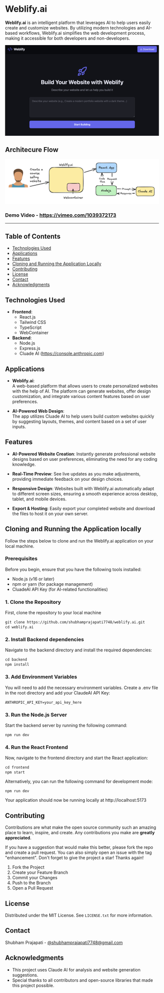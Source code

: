 # Weblify.ai

**Weblify.ai** is an intelligent platform that leverages AI to help users easily create and customize websites. By utilizing modern technologies and AI-based workflows, Weblify.ai simplifies the web development process, making it accessible for both developers and non-developers.

![weblify.ai](assets/weblify.png)

## Architecure Flow

![Porject Flow](assets/flow.png)

### Demo Video - https://vimeo.com/1039372173
---

## Table of Contents

- [Technologies Used](#technologies-used)
- [Applications](#applications)
- [Features](#features)
- [Cloning and Running the Application Locally](#cloning-and-running-the-application-locally)
- [Contributing](#contributing)
- [License](#license)
- [Contact](#contact)
- [Acknowledgments](#acknowledgments)

## Technologies Used

- **Frontend**:
  - React.js
  - Tailwind CSS
  - TypeScript
  - WebContainer
- **Backend**:
  - Node.js
  - Express.js
  - Cluade AI (https://console.anthropic.com)

## Applications

- **Weblify.ai**:  
  A web-based platform that allows users to create personalized websites with the help of AI. The platform can generate websites, offer design customization, and integrate various content features based on user preferences.

- **AI-Powered Web Design**:  
  The app utilizes Cluade AI to help users build custom websites quickly by suggesting layouts, themes, and content based on a set of user inputs.

## Features

- **AI-Powered Website Creation**: Instantly generate professional website designs based on user preferences, eliminating the need for any coding knowledge.

- **Real-Time Preview**: See live updates as you make adjustments, providing immediate feedback on your design choices.

- **Responsive Design**: Websites built with Weblify.ai automatically adapt to different screen sizes, ensuring a smooth experience across desktop, tablet, and mobile devices.

- **Export & Hosting**: Easily export your completed website and download the files to host it on your own server.

## Cloning and Running the Application locally

Follow the steps below to clone and run the Weblify.ai application on your local machine.

### Prerequisites

Before you begin, ensure that you have the following tools installed:

- Node.js (v16 or later)
- npm or yarn (for package management)
- CluadeAI API Key (for AI-related functionalities)

### 1. Clone the Repository

First, clone the repository to your local machine

```
git clone https://github.com/shubhamprajapati7748/weblify.ai.git
cd weblify.ai
```

### 2. Install Backend dependencies

Navigate to the backend directory and install the required dependencies:

```
cd backend
npm install
```

### 3. Add Environment Variables

You will need to add the necessary environment variables. Create a .env file in the root directory and add your ClaudeAI API Key:

```
ANTHROPIC_API_KEY=your_api_key_here
```

### 3. Run the Node.js Server

Start the backend server by running the following command:

```
npm run dev
```

### 4. Run the React Frontend

Now, navigate to the frontend directory and start the React application:

```
cd frontend
npm start
```

Alternatively, you can run the following command for development mode:

```
npm run dev
```

Your application should now be running locally at http://localhost:5173

## Contributing

Contributions are what make the open source community such an amazing place to learn, inspire, and create. Any contributions you make are **greatly appreciated**.

If you have a suggestion that would make this better, please fork the repo and create a pull request. You can also simply open an issue with the tag "enhancement".
Don't forget to give the project a star! Thanks again!

1. Fork the Project
2. Create your Feature Branch
3. Commit your Changes
4. Push to the Branch
5. Open a Pull Request

## License

Distributed under the MIT License. See `LICENSE.txt` for more information.

## Contact

Shubham Prajapati - [@shubhamprajapati7748@gmail.com](shubhamprajapati7748@gmail.com)

## Acknowledgments

- This project uses Claude AI for analysis and website generation suggestions.
- Special thanks to all contributors and open-source libraries that made this project possible.

<!-- # Weblify

**Weblify** is a cutting-edge platform that **leverages AI** and **WebContainers technology** to revolutionize how developers create **full-stack applications**. With Weblify, you can **build, run, and deploy** even the most complex applications directly within your **browser**, eliminating the hassle of traditional development environments. It’s fast, efficient, and designed to streamline your entire development process—empowering you to focus on what really matters: **creating**.

### To create react-app

1. Command `npm create vite@latest`
2. Choose project-name,
   - Frontwork - React,
   - Varient - Typescript

### To create express-app

1. `npm init -y`
2. `npm install typescript`
3. `npx tsc --init`
4. In tsconfig.json
   - Set : "rootDir": "./src"
   - And "outDir": "./dist",
5. Create src folder with `index.ts` file
6. Add below into package.json scripts
   - "dev": "tsc -b && node dist/index.js",
7. Install some more packages
   - npm i --save-dev @types/node
   - npm install dotenv
8. Install express
   - npm install @types/express express

### Antropic Resources

- https://docs.anthropic.com/en/api/getting-started
- https://docs.anthropic.com/en/api/messages-streaming
- https://console.anthropic.com/settings/billing

## To run backend

1. `npm install`
2. `npm run dev`

### Web container

- Webcontainer QuickStart : https://webcontainers.io/guides/quickstart -->
